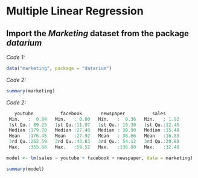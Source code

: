 # Multiple Linear Regression

## Import the *Marketing* dataset from the package *datarium*

*Code 1:*
```R
data("marketing", package = "datarium")
```

*Code 2:*
```R
summary(marketing)
```


*Code 2:*
```R
   youtube          facebook       newspaper          sales      
 Min.   :  0.84   Min.   : 0.00   Min.   :  0.36   Min.   : 1.92  
 1st Qu.: 89.25   1st Qu.:11.97   1st Qu.: 15.30   1st Qu.:12.45  
 Median :179.70   Median :27.48   Median : 30.90   Median :15.48  
 Mean   :176.45   Mean   :27.92   Mean   : 36.66   Mean   :16.83  
 3rd Qu.:262.59   3rd Qu.:43.83   3rd Qu.: 54.12   3rd Qu.:20.88  
 Max.   :355.68   Max.   :59.52   Max.   :136.80   Max.   :32.40  
```

```R
model <- lm(sales ~ youtube + facebook + newspaper, data = marketing)
```

```R
summary(model)
```





